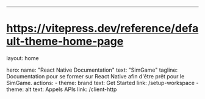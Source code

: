 ---
# https://vitepress.dev/reference/default-theme-home-page
layout: home

hero:
  name: "React Native Documentation"
  text: "SimGame"
  tagline: Documentation pour se former sur React Native afin d'être prêt pour le SimGame.
  actions:
    - theme: brand
      text: Get Started
      link: /setup-workspace
    - theme: alt
      text: Appels APIs
      link: /client-http

